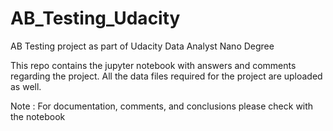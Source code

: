 # AB_Testing_Udacity
AB Testing project as part of Udacity Data Analyst Nano Degree


This repo contains the jupyter notebook with answers and comments regarding the project. All the data files required for the project are uploaded as well.

Note : For documentation, comments, and conclusions please check with the notebook

